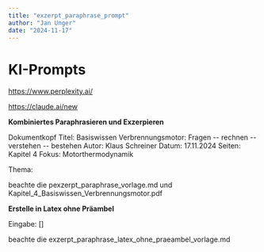 ```yaml
---
title: "exzerpt_paraphrase_prompt"
author: "Jan Unger"
date: "2024-11-17"
---
```


# KI-Prompts

<https://www.perplexity.ai/>

<https://claude.ai/new>

**Kombiniertes Paraphrasieren und Exzerpieren**

Dokumentkopf
Titel: Basiswissen Verbrennungsmotor: Fragen -- rechnen -- verstehen -- bestehen
Autor: Klaus Schreiner
Datum: 17.11.2024
Seiten: Kapitel 4
Fokus: Motorthermodynamik

Thema: 

beachte die pexzerpt_paraphrase_vorlage.md und Kapitel_4_Basiswissen_Verbrennungsmotor.pdf



**Erstelle in Latex ohne Präambel**

Eingabe: []

beachte die exzerpt_paraphrase_latex_ohne_praeambel_vorlage.md